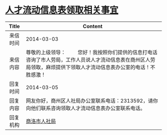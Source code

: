 # <a href="http://www.shangluo.gov.cn/zmhd/ldxxxx.jsp?urltype=leadermail.LeaderMailContentUrl&wbtreeid=1112&leadermailid=2315">人才流动信息表领取相关事宜</a>
| Title |                                          Content                                          |
|:-----:|-------------------------------------------------------------------------------------------|
| 来信时间  | 2014-03-03                                                                                |
| 来信内容  | 尊敬的上级领导：         您好！我按照你们提供的信息打电话咨询了市人劳局，工作人员说人才流动信息表在商州区人劳局领取，麻烦提供下领取人才流动信息表办公室的电话！不胜感激！ |
| 回复时间  | 2014-03-05                                                                                |
| 回复内容  | 网友你好，商州区人社局办公室联系电话：2313592，请你向他们联系咨询领取人才流动信息表办公室联系电话。                                     |
| 回复机构  | <a href="../../categories/agencies/商洛市人社局.md">商洛市人社局</a>                                    |